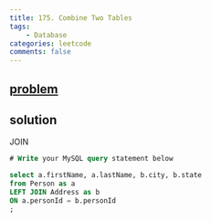 ```yaml
---
title: 175. Combine Two Tables
tags:  
    - Database
categories: leetcode
comments: false
---
```


## [problem](https://leetcode.com/problems/combine-two-tables/)

## solution
JOIN
```sql
# Write your MySQL query statement below

select a.firstName, a.lastName, b.city, b.state
from Person as a
LEFT JOIN Address as b
ON a.personId = b.personId
;
```